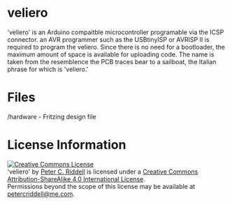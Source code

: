 veliero
=======

'veliero' is an Arduino compaitble microcontroller programable via the ICSP connector. an AVR programmer such as the USBtinyISP or AVRISP II is required to program the veliero. Since there is no need for a bootloader, the maximum amount of space is available for uploading code. The name is taken from the resemblence the PCB traces bear to a sailboat, the Italian phrase for which is 'veliero.'

Files
=====
/hardware - Fritzing design file

License Information
===================

<a rel="license" href="http://creativecommons.org/licenses/by-sa/4.0/"><img alt="Creative Commons License" style="border-width:0" src="http://i.creativecommons.org/l/by-sa/4.0/88x31.png" /></a><br /><span xmlns:dct="http://purl.org/dc/terms/" property="dct:title">'veliero'</span> by <a xmlns:cc="http://creativecommons.org/ns#" href="https://github.com/petercriddell/veliero" property="cc:attributionName" rel="cc:attributionURL">Peter C. Riddell</a> is licensed under a <a rel="license" href="http://creativecommons.org/licenses/by-sa/4.0/">Creative Commons Attribution-ShareAlike 4.0 International License</a>.<br />Permissions beyond the scope of this license may be available at <a xmlns:cc="http://creativecommons.org/ns#" href="petercriddell@me.com" rel="cc:morePermissions">petercriddell@me.com</a>.